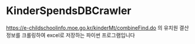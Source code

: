 # KinderSpendsDBCrawler
https://e-childschoolinfo.moe.go.kr/kinderMt/combineFind.do 의 유치원 결산정보를 크롤링하여 excel로 저장하는 파이썬 프로그램입니다
